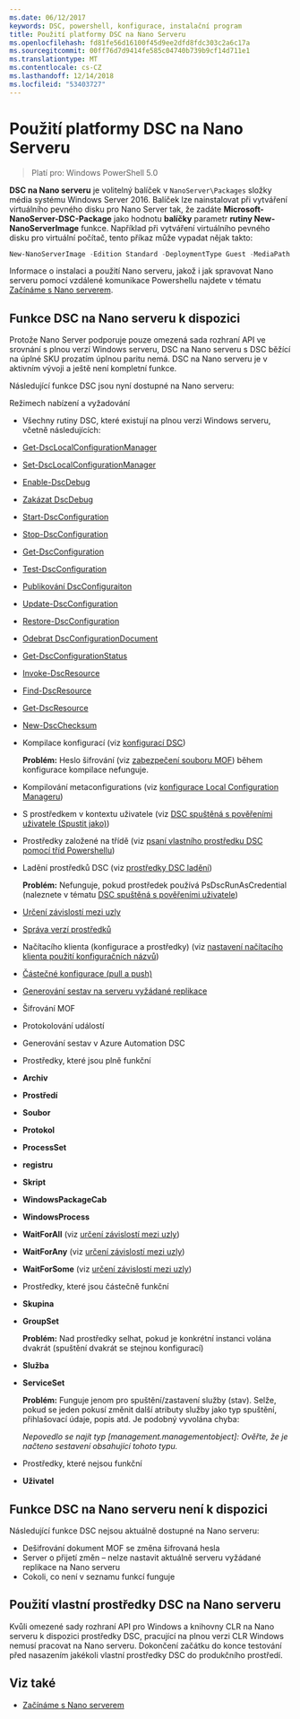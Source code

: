 ```yaml
---
ms.date: 06/12/2017
keywords: DSC, powershell, konfigurace, instalační program
title: Použití platformy DSC na Nano Serveru
ms.openlocfilehash: fd81fe56d16100f45d9ee2dfd8fdc303c2a6c17a
ms.sourcegitcommit: 00ff76d7d9414fe585c04740b739b9cf14d711e1
ms.translationtype: MT
ms.contentlocale: cs-CZ
ms.lasthandoff: 12/14/2018
ms.locfileid: "53403727"
---
```

# <a name="using-dsc-on-nano-server"></a>Použití platformy DSC na Nano Serveru

> Platí pro: Windows PowerShell 5.0

**DSC na Nano serveru** je volitelný balíček v `NanoServer\Packages` složky média systému Windows Server 2016. Balíček lze nainstalovat při vytváření virtuálního pevného disku pro Nano Server tak, že zadáte **Microsoft-NanoServer-DSC-Package** jako hodnotu **balíčky** parametr **rutiny New-NanoServerImage**  funkce. Například při vytváření virtuálního pevného disku pro virtuální počítač, tento příkaz může vypadat nějak takto:

```powershell
New-NanoServerImage -Edition Standard -DeploymentType Guest -MediaPath f:\ -BasePath .\Base -TargetPath .\Nano1\Nano.vhd -ComputerName Nano1 -Packages Microsoft-NanoServer-DSC-Package
```

Informace o instalaci a použití Nano serveru, jakož i jak spravovat Nano serveru pomocí vzdálené komunikace Powershellu najdete v tématu [Začínáme s Nano serverem](/windows-server/get-started/getting-started-with-nano-server).

## <a name="dsc-features-available-on-nano-server"></a>Funkce DSC na Nano serveru k dispozici

Protože Nano Server podporuje pouze omezená sada rozhraní API ve srovnání s plnou verzí Windows serveru, DSC na Nano serveru s DSC běžící na úplné SKU prozatím úplnou paritu nemá. DSC na Nano serveru je v aktivním vývoji a ještě není kompletní funkce.

Následující funkce DSC jsou nyní dostupné na Nano serveru:

Režimech nabízení a vyžadování

- Všechny rutiny DSC, které existují na plnou verzi Windows serveru, včetně následujících:
- [Get-DscLocalConfigurationManager](/powershell/module/PSDesiredStateConfiguration/Get-DscLocalConfigurationManager)
- [Set-DscLocalConfigurationManager](/powershell/module/PSDesiredStateConfiguration/Set-DscLocalConfigurationManager)
- [Enable-DscDebug](/powershell/module/PSDesiredStateConfiguration/Enable-DscDebug)
- [Zakázat DscDebug](/powershell/module/PSDesiredStateConfiguration/Disable-DscDebug)
- [Start-DscConfiguration](/powershell/module/psdesiredstateconfiguration/start-dscconfiguration)
- [Stop-DscConfiguration](/powershell/module/PSDesiredStateConfiguration/Stop-DscConfiguration)
- [Get-DscConfiguration](/powershell/module/PSDesiredStateConfiguration/Get-DscConfiguration)
- [Test-DscConfiguration](/powershell/module/psdesiredstateconfiguration/Test-DSCConfiguration)
- [Publikování DscConfiguraiton](/powershell/module/PSDesiredStateConfiguration/Publish-DscConfiguration)
- [Update-DscConfiguration](/powershell/module/PSDesiredStateConfiguration/Update-DscConfiguration)
- [Restore-DscConfiguration](/powershell/module/PSDesiredStateConfiguration/Restore-DscConfiguration)
- [Odebrat DscConfigurationDocument](/powershell/module/PSDesiredStateConfiguration/Remove-DscConfigurationDocument)
- [Get-DscConfigurationStatus](/powershell/module/PSDesiredStateConfiguration/Get-DscConfigurationStatus)
- [Invoke-DscResource](/powershell/module/PSDesiredStateConfiguration/Invoke-DscResource)
- [Find-DscResource](https://technet.microsoft.com/en-us/library/mt517874.aspx)
- [Get-DscResource](/powershell/module/PSDesiredStateConfiguration/Get-DscResource)
- [New-DscChecksum](/powershell/module/PSDesiredStateConfiguration/New-DSCCheckSum)

- Kompilace konfigurací (viz [konfigurací DSC](../configurations/configurations.md))

  **Problém:** Heslo šifrování (viz [zabezpečení souboru MOF](../pull-server/secureMOF.md)) během konfigurace kompilace nefunguje.

- Kompilování metaconfigurations (viz [konfigurace Local Configuration Manageru](../managing-nodes/metaConfig.md))

- S prostředkem v kontextu uživatele (viz [DSC spuštěná s pověřeními uživatele (Spustit jako)](../configurations/runAsUser.md))

- Prostředky založené na třídě (viz [psaní vlastního prostředku DSC pomocí tříd Powershellu](../resources/authoringResourceClass.md))

- Ladění prostředků DSC (viz [prostředky DSC ladění](../troubleshooting/debugResource.md))

  **Problém:** Nefunguje, pokud prostředek používá PsDscRunAsCredential (naleznete v tématu [DSC spuštěná s pověřeními uživatele](../configurations/runAsUser.md))

- [Určení závislostí mezi uzly](../configurations/crossNodeDependencies.md)

- [Správa verzí prostředků](../configurations/sxsResource.md)

- Načítacího klienta (konfigurace a prostředky) (viz [nastavení načítacího klienta použití konfiguračních názvů](../pull-server/pullClientConfigNames.md))

- [Částečné konfigurace (pull a push)](../pull-server/partialConfigs.md)

- [Generování sestav na serveru vyžádané replikace](../pull-server/reportServer.md)

- Šifrování MOF

- Protokolování událostí

- Generování sestav v Azure Automation DSC

- Prostředky, které jsou plně funkční

- **Archiv**
- **Prostředí**
- **Soubor**
- **Protokol**
- **ProcessSet**
- **registru**
- **Skript**
- **WindowsPackageCab**
- **WindowsProcess**
- **WaitForAll** (viz [určení závislostí mezi uzly](../configurations/crossNodeDependencies.md))
- **WaitForAny** (viz [určení závislostí mezi uzly](../configurations/crossNodeDependencies.md))
- **WaitForSome** (viz [určení závislostí mezi uzly](../configurations/crossNodeDependencies.md))

- Prostředky, které jsou částečně funkční
- **Skupina**
- **GroupSet**

  **Problém:** Nad prostředky selhat, pokud je konkrétní instanci volána dvakrát (spuštění dvakrát se stejnou konfigurací)

- **Služba**
- **ServiceSet**

  **Problém:** Funguje jenom pro spuštění/zastavení služby (stav). Selže, pokud se jeden pokusí změnit další atributy služby jako typ spuštění, přihlašovací údaje, popis atd. Je podobný vyvolána chyba:

  *Nepovedlo se najít typ [management.managementobject]: Ověřte, že je načteno sestavení obsahující tohoto typu.*

- Prostředky, které nejsou funkční
- **Uživatel**

## <a name="dsc-features-not-available-on-nano-server"></a>Funkce DSC na Nano serveru není k dispozici

Následující funkce DSC nejsou aktuálně dostupné na Nano serveru:

- Dešifrování dokument MOF se změna šifrovaná hesla
- Server o přijetí změn – nelze nastavit aktuálně serveru vyžádané replikace na Nano serveru
- Cokoli, co není v seznamu funkcí funguje

## <a name="using-custom-dsc-resources-on-nano-server"></a>Použití vlastní prostředky DSC na Nano serveru

Kvůli omezené sady rozhraní API pro Windows a knihovny CLR na Nano serveru k dispozici prostředky DSC, pracující na plnou verzi CLR Windows nemusí pracovat na Nano serveru.
Dokončení začátku do konce testování před nasazením jakékoli vlastní prostředky DSC do produkčního prostředí.

## <a name="see-also"></a>Viz také

- [Začínáme s Nano serverem](/windows-server/get-started/getting-started-with-nano-server)
